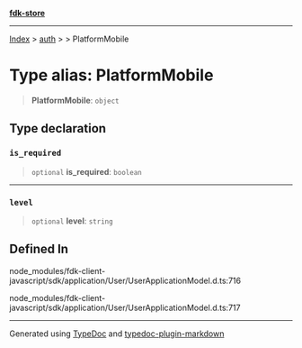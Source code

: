 [**fdk-store**](../../../README.md)
***

[Index](../../../API.md) > [auth](../../README.md) > [<internal>](../README.md) > PlatformMobile

# Type alias: PlatformMobile

> **PlatformMobile**: `object`

## Type declaration

### `is_required`

> `optional` **is\_required**: `boolean`

***

### `level`

> `optional` **level**: `string`

## Defined In

node\_modules/fdk-client-javascript/sdk/application/User/UserApplicationModel.d.ts:716

node\_modules/fdk-client-javascript/sdk/application/User/UserApplicationModel.d.ts:717

***
Generated using [TypeDoc](https://typedoc.org/) and [typedoc-plugin-markdown](https://www.npmjs.com/package/typedoc-plugin-markdown)

